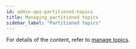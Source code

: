```yaml
---
id: admin-api-partitioned-topics
title: Managing partitioned topics
sidebar_label: "Partitioned topics"
---
```


For details of the content, refer to [manage topics](admin-api-topics.md).